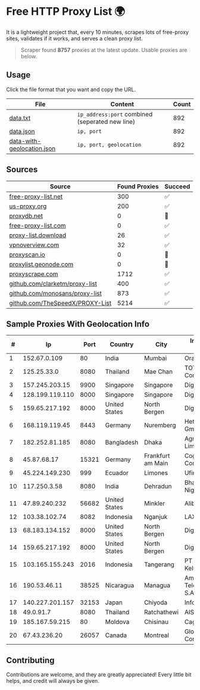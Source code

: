 
# Free HTTP Proxy List 🌍

It is a lightweight project that, every 10 minutes, scrapes lots of free-proxy sites, validates if it works, and serves a clean proxy list.


> Scraper found **8757** proxies at the latest update. Usable proxies are below.

## Usage

Click the file format that you want and copy the URL.


|File|Content|Count|
|----|-------|-----|
|[data.txt](https://raw.githubusercontent.com/themiralay/Proxy-List-World/master/data.txt)|`ip_address:port` combined (seperated new line)|892|
|[data.json](https://raw.githubusercontent.com/themiralay/Proxy-List-World/master/data.json)|`ip, port`|892|
|[data-with-geolocation.json](https://raw.githubusercontent.com/themiralay/Proxy-List-World/master/data-with-geolocation.json)|`ip, port, geolocation`|892|

## Sources

|Source|Found Proxies|Succeed|
|------|-------------|-------|
|[free-proxy-list.net](https://free-proxy-list.net)|300|✅|
|[us-proxy.org](https://www.us-proxy.org)|200|✅|
|[proxydb.net](http://proxydb.net)|0|🚫|
|[free-proxy-list.com](https://free-proxy-list.com/?page=&port=&type%5B%5D=http&type%5B%5D=https&up_time=0&search=Search)|0|✅|
|[proxy-list.download](https://www.proxy-list.download/HTTP)|26|✅|
|[vpnoverview.com](https://vpnoverview.com/privacy/anonymous-browsing/free-proxy-servers)|32|✅|
|[proxyscan.io](https://www.proxyscan.io)|0|🚫|
|[proxylist.geonode.com](https://proxylist.geonode.com/api/proxy-list?limit=300&page=1&sort_by=lastChecked&sort_type=desc&protocols=http,https)|0|🚫|
|[proxyscrape.com](https://api.proxyscrape.com/v2/?request=displayproxies&protocol=http&timeout=10000&country=all&ssl=all&anonymity=all)|1712|✅|
|[github.com/clarketm/proxy-list](https://raw.githubusercontent.com/clarketm/proxy-list/master/proxy-list-raw.txt)|400|✅|
|[github.com/monosans/proxy-list](https://raw.githubusercontent.com/monosans/proxy-list/main/proxies/http.txt)|873|✅|
|[github.com/TheSpeedX/PROXY-List](https://raw.githubusercontent.com/TheSpeedX/PROXY-List/master/http.txt)|5214|✅|


## Sample Proxies With Geolocation Info

|#|Ip|Port|Country|City|Internet Service Provider|
|-|--|----|-------|----|-------------------------|
|1|152.67.0.109|80|India|Mumbai|Oracle Corporation|
|2|125.25.33.0|8080|Thailand|Mae Chan|TOT Public Company Limited|
|3|157.245.203.15|9900|Singapore|Singapore|DigitalOcean, LLC|
|4|128.199.119.110|8000|Singapore|Singapore|DigitalOcean, LLC|
|5|159.65.217.192|8000|United States|North Bergen|DigitalOcean, LLC|
|6|168.119.119.45|8443|Germany|Nuremberg|Hetzner Online GmbH|
|7|182.252.81.185|8080|Bangladesh|Dhaka|Agni Systems Limited|
|8|45.87.68.17|15321|Germany|Frankfurt am Main|Cogent Communications|
|9|45.224.149.230|999|Ecuador|Limones|Ufinet Panama S.A.|
|10|117.250.3.58|8080|India|Dehradun|Bharat Sanchar Nigam Ltd|
|11|47.89.240.232|56682|United States|Minkler|Alibaba.com LLC|
|12|103.38.102.74|8082|Indonesia|Nganjuk|LAXONET|
|13|68.183.134.152|8000|United States|North Bergen|DigitalOcean, LLC|
|14|159.65.217.192|8000|United States|North Bergen|DigitalOcean, LLC|
|15|103.165.155.243|2016|Indonesia|Tangerang|PT Jaringan Keluarga Bersama|
|16|190.53.46.11|38525|Nicaragua|Managua|Amnet Telecomunicaciones S.A.|
|17|140.227.201.157|32153|Japan|Chiyoda|InfoSphere|
|18|49.0.91.7|8080|Thailand|Ratchathewi|AIS-Fibre|
|19|185.167.59.215|80|Moldova|Chisinau|Caghet-plus SRL|
|20|67.43.236.20|26057|Canada|Montreal|GloboTech Communications|



## Contributing

Contributions are welcome, and they are greatly appreciated! Every
little bit helps, and credit will always be given.

